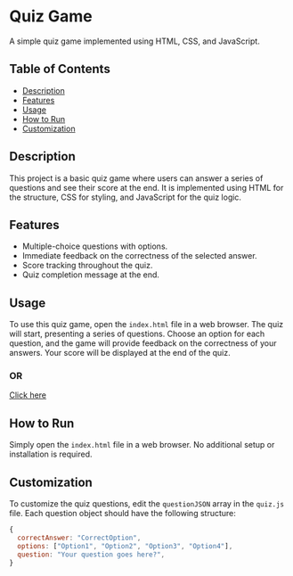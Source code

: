 # Quiz Game

A simple quiz game implemented using HTML, CSS, and JavaScript.

## Table of Contents
- [Description](#description)
- [Features](#features)
- [Usage](#usage)
- [How to Run](#how-to-run)
- [Customization](#customization)


## Description

This project is a basic quiz game where users can answer a series of questions and see their score at the end. It is implemented using HTML for the structure, CSS for styling, and JavaScript for the quiz logic.

## Features

- Multiple-choice questions with options.
- Immediate feedback on the correctness of the selected answer.
- Score tracking throughout the quiz.
- Quiz completion message at the end.

## Usage

To use this quiz game, open the `index.html` file in a web browser. The quiz will start, presenting a series of questions. Choose an option for each question, and the game will provide feedback on the correctness of your answers. Your score will be displayed at the end of the quiz.
### OR

[Click here](https://shaikhsohel0082.github.io/Quiz_game/)

## How to Run

Simply open the `index.html` file in a web browser. No additional setup or installation is required.

## Customization

To customize the quiz questions, edit the `questionJSON` array in the `quiz.js` file. Each question object should have the following structure:

```javascript
{
  correctAnswer: "CorrectOption",
  options: ["Option1", "Option2", "Option3", "Option4"],
  question: "Your question goes here?",
}
